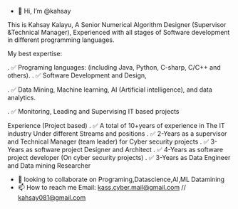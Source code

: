 - 👋 Hi, I’m @kahsay

This is Kahsay Kalayu, A Senior Numerical Algorithm Designer (Supervisor &Technical Manager), Experienced with all stages of Software development in different programming languages.

My best expertise:

. ✅ Programing languages: (including Java, Python, C-sharp, C/C++ and others).
. ✅ Software Development and Design,

. ✅ Data Mining, Machine learning, AI (Artificial intelligence), and data analytics.

. ✅ Monitoring, Leading and Supervising IT based projects


Experience (Project based)
. ✅ A total of 10+years of experience in The IT industry Under different Streams and positions
. ✅ 2-Years as a supervisor and Technical Manager (team leader) for Cyber security projects
. ✅ 3-Years as software project Designer and Architect
. ✅ 4-Years as software project developer (On cyber security projects)
. ✅ 3-Years as Data Engineer and Data mining Researcher
- 💞️ looking to collaborate on Programing,Datascience,AI,ML Datamining
- 📫 How to reach me Email: kass.cyber.mail@gmail.com // kahsay081@gmail.com

<!---
kahsay/kahsay is a ✨ special ✨ repository because its `README.md` (this file) appears on your GitHub profile.
You can click the Preview link to take a look at your changes.
--->
